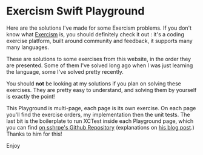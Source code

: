 # Exercism Swift Playground

Here are the solutions I've made for some Exercism problems. If you don't know what [Exercism](http://exercism.io) is, you should definitely check it out : it's a coding exercise platform, built around community and feedback, it supports many many languages.

These are solutions to some exercises from this website, in the order they are presented. Some of them I've solved long ago when I was just learning the language, some I've solved pretty recently.

You should **not** be looking at my solutions if you plan on solving these exercises. They are pretty easy to understand, and solving them by yourself is exactly the point!

This Playground is multi-page, each page is its own exercise. On each page you'll find the exercise orders, my implementation then the unit tests. The last bit is the boilerplate to run XCTest inside each Playground page, which you can find [on sshrpe's Github Repository](https://github.com/sshrpe/TDDSwiftPlayground) (explanations on [his blog post](http://initwithstyle.net/2015/11/tdd-in-swift-playgrounds/).) Thanks to him for this!

Enjoy
